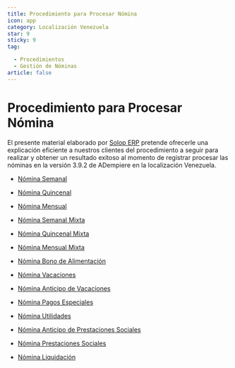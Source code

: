 ```yaml
---
title: Procedimiento para Procesar Nómina
icon: app
category: Localización Venezuela
star: 9
sticky: 9
tag:

  - Procedimientos
  - Gestión de Nóminas
article: false
---
```


**Procedimiento para Procesar Nómina**
======================================

El presente material elaborado por [Solop ERP](https://solopsoftware.com/) pretende ofrecerle una explicación eficiente a nuestros clientes del procedimiento a seguir para realizar y obtener un resultado exitoso al momento de registrar procesar las nóminas en la versión 3.9.2 de ADempiere en la localización Venezuela.

- [Nómina Semanal](weekly-payroll)

- [Nómina Quincenal](biweekly-payroll)

- [Nómina Mensual](monthly-payroll)

- [Nómina Semanal Mixta](mixed-weekly-payroll)

- [Nómina Quincenal Mixta](mixed-biweekly-payroll)

- [Nómina Mensual Mixta](mixed-monthly-payroll)

- [Nómina Bono de Alimentación](payroll-food-voucher)

- [Nómina Vacaciones](vacation-payroll)

- [Nómina Anticipo de Vacaciones](holiday-advance-payroll)

- [Nómina Pagos Especiales](payroll-special-payments)

- [Nómina Utilidades](profit-payroll)

- [Nómina Anticipo de Prestaciones Sociales](payroll-advance-social-benefits)

- [Nómina Prestaciones Sociales](payroll-social-benefits)

- [Nómina Liquidación](payroll-liquidation)
